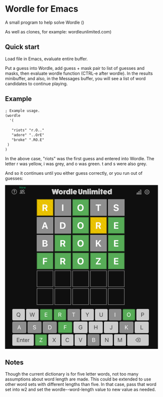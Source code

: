 # Wordle for Emacs

A small program to help solve Wordle ()


As well as clones, for example: wordleunlimited.com) 


## Quick start

Load file in Emacs, evaluate entire buffer. 

Put a guess into Wordle, add guess + mask pair to list of guesses and masks, then evaluate wordle function (CTRL-e after wordle). In the results minibuffer, and also, in the Messages buffer, you will see a list of word candidates to continue playing.

## Example

    ; Example usage.
    (wordle
      '(

       "riots" "r.O.."
       "adore" "..OrE"
       "broke" ".RO.E"
     )
    )

In the above case, "riots" was the first guess and entered into Wordle. The letter r was yellow, i was grey, and o was green. t and s were also grey. 

And so it continues until you either guess correctly, or you run out of guesses:

![Wordle Unlimited example game](./images/wordleunlimited.png)


## Notes

Though the current dictionary is for five letter words, not too many assumptions about word length are made. This could be extended to use other word sets with different lengths than five. In that case, pass that word set into w2 and set the wordle--word-length value to new value as needed.
